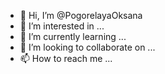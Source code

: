 - 👋 Hi, I’m @PogorelayaOksana
- 👀 I’m interested in ...
- 🌱 I’m currently learning ...
- 💞️ I’m looking to collaborate on ...
- 📫 How to reach me ...

<!---
PogorelayaOksana/PogorelayaOksana is a ✨ special ✨ repository because its `README.md` (this file) appears on your GitHub profile.
You can click the Preview link to take a look at your changes.
--->
